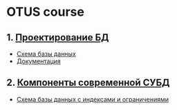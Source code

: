 # OTUS course

## 1. [Проектирование БД](./1)
- [Схема базы данных](./1/database-schema.png)
- [Документация](./1)

## 2. [Компоненты современной СУБД](./2)
- [Схема базы данных c индексами и ограничениями](./2/database-schema.png)
